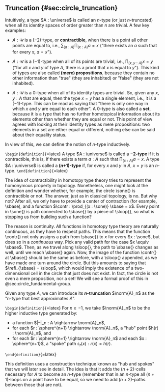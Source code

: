 ## Truncation {#sec:circle_truncation}

Intuitively, a type $A : \universe$ is called an $n$-type (or just $n$-truncated) when all its identity spaces of order greater than $n$ are trivial.
A few key examples:

- $A : \mathcal{U}$ is a $(-2)$-type, or **contractible**, when there is a point all other points are equal to, i.e., $\sum_{(a : A)} \prod_{(x : A)}a = x$ ("there exists an $a$ such that for every $x$, $a = x$").

- $A : \mathcal{U}$ is a $(-1)$-type when all of its points are trivial, i.e., $\prod_{(x,y : A)}x = y$ ("for all $x$ and $y$ of type $A$, there is a proof that $x$ is equal to $y$").
This kind of types are also called **(mere) propositions**, because they contain no other information than "true" (they are inhabited) or "false" (they are not inhabited).

- $A : \mathcal{U}$ is a $0$-type when all of its identity types are trivial.
So, given any $x,y : A$ that are equal, then the type $x = y$ has a single element, i.e., it is a $(-1)$-type.
This can be read as saying that "there is only one way in which $x$ and $y$ are equal to each other".
A $0$-type is also called a **set**, because it is a type that has no further homotopical information about its elements other than whether they are equal or not.
This point of view agrees with looking at their identity types as mere propositions: two elements in a set are either equal or different, nothing else can be said about their equality status.

In view of this, we can define the notion of $n$-type inductively.

```\begin{definition}```{=latex}
A type $A : \universe$ is called a $\mathbf{-2}$**-type** if it is contractible, this is, if there exists a term $a : A$ such that $\prod_{(x : A)}a = x$.
A type $A : \universe$ is called a $\mathbf{(}\mathbfit{n}\mathbf{+1)}$**-type** if, for every $x$ and $y$ in $A$, $x = y$ is an $n$-type.
```\end{definition}```{=latex}

The idea of contractibility in homotopy type theory tries to represent the homonymous property in topology.
Nonetheless, one might look at the definition and wonder whether, for example, the circle \sone{} is contractible or not.
The answer, just as in classical topology, is no.
But why not?
After all, we only have to provide a center of contraction (for example, \sbase), and a function $\contr : \prod_{(x : \sone)} \sbase = x$.
Every point in \sone{} is path connected to \sbase{} by a piece of \sloop{}, so what is stopping us from building such a function?

The reason is continuity.
All functions in homotopy type theory are naturally continuous, as they have to respect paths.
This means that the function \contr{} not only assigns a path from \sbase{} to $x$ for every $x : \sone$, but does so in a *continuous* way.
Pick any valid path for the case $x \equiv \sbase$.
Then, as we travel along \sloop{}, the path to \sbase{} changes as well, until we reach \sbase{} again.
Now, the image of the function \contr{} at \sbase{} should be the same as before, with a \sloop{} appended, as we have made one turn around the circle.
But this amounts to saying that $\refl_{\sbase} = \sloop$, which would imply the existence of a two-dimensional cell in the circle that just does not exist.
In fact, the circle is not even a mere proposition, nor a set!
We will see a formal proof of this in @sec:circle_fundamental-group.

Given any type $A$, we can introduce its $\mathbfit{n}$**-truncation** $\norm{A}_n$ as the "$n$-type that best approximates $A$".

```\begin{definition}```{=latex}
For $n \geq −1$, we take $\norm{A}_n$ to be the higher inductive type generated by:

- a function $|–|_n : A \rightarrow \norm{A}_n$,
- for each $r : \sphere^{n+1} \rightarrow \norm{A}_n$, a "hub" point $h(r) : \norm{A}_n$, and
- for each $r : \sphere^{n+1} \rightarrow \norm{A}_n$ and each $x : \sphere^{n+1}$, a "spoke" path $s_r(x) : r(x) = h(r)$.

```\end{definition}```{=latex}

This definition uses a construction technique known as "hub and spokes" that we will later see in detail.
The idea is that it adds the $(n+2)$-cells necessary for $A$ to become an $n$-type (remember that in an $n$-type all $(n+1)$-loops on a point have to be equal, so we need to add $(n+2)$-paths between those that are not).
